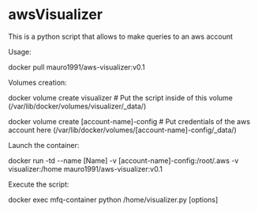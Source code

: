 # awsVisualizer
This is a python script that allows to make queries to an aws account

Usage:

docker pull mauro1991/aws-visualizer:v0.1

Volumes creation:

docker volume create visualizer # Put the script inside of this volume (/var/lib/docker/volumes/visualizer/_data/)

docker volume create [account-name]-config # Put credentials of the aws account here (/var/lib/docker/volumes/[account-name]-config/_data/)

Launch the container:

docker run -td --name [Name] -v [account-name]-config:/root/.aws -v visualizer:/home mauro1991/aws-visualizer:v0.1

Execute the script:

docker exec mfq-container python /home/visualizer.py [options]
